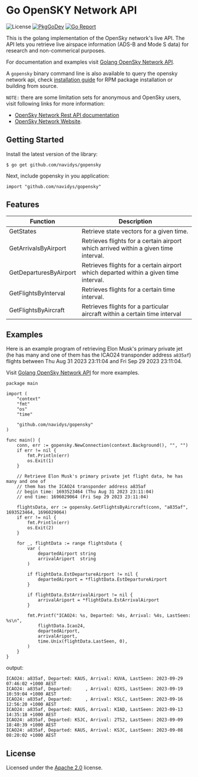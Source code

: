 # Go OpenSKY Network API
![License](https://img.shields.io/badge/License-Apache_2.0-blue.svg)
[![PkgGoDev](https://pkg.go.dev/badge/github.com/navidys/gopensky)](https://pkg.go.dev/github.com/navidys/gopensky)
[![Go Report](https://goreportcard.com/badge/github.com/navidys/gopensky)](https://goreportcard.com/report/github.com/navidys/gopensky)

This is the golang implementation of the OpenSky network's live API.
The API lets you retrieve live airspace information (ADS-B and Mode S data) for research and non-commerical purposes.

For documentation and examples visit [Golang OpenSky Network API](https://navidys.github.io/gopensky/).

A `gopensky` binary command line is also available to query the opensky network api, check [installation guide](./INSTALL.md) for RPM package installation or building from source.

`NOTE:` there are some limitation sets for anonymous and OpenSky users, visit following links for more information:
* [OpenSky Network Rest API documentation](https://openskynetwork.github.io/opensky-api/)
* [OpenSky Network Website](https://opensky-network.org/).

## Getting Started

Install the latest version of the library:

```
$ go get github.com/navidys/gopensky
```

Next, include gopensky in you application:

```
import "github.com/navidys/gopensky"
```

## Features

| Function  | Description |
| --------- | ----------- |
| GetStates |  Retrieve state vectors for a given time.
| GetArrivalsByAirport | Retrieves flights for a certain airport which arrived within a given time interval.
| GetDeparturesByAirport | Retrieves flights for a certain airport which departed within a given time interval.
| GetFlightsByInterval | Retrieves flights for a certain time interval.
| GetFlightsByAircraft | Retrieves flights for a particular aircraft within a certain time interval

## Examples

Here is an example program of retrieving Elon Musk's primary private jet (he has many and one of them has the ICAO24 transponder address `a835af`) flights between Thu Aug 31 2023 23:11:04 and Fri Sep 29 2023 23:11:04.

Visit [Golang OpenSky Network API](https://navidys.github.io/gopensky/) for more examples.

```
package main

import (
	"context"
	"fmt"
	"os"
	"time"

	"github.com/navidys/gopensky"
)

func main() {
	conn, err := gopensky.NewConnection(context.Background(), "", "")
	if err != nil {
		fmt.Println(err)
		os.Exit(1)
	}

	// Retrieve Elon Musk's primary private jet flight data, he has many and one of
	// them has the ICAO24 transponder address a835af
	// begin time: 1693523464 (Thu Aug 31 2023 23:11:04)
	// end time: 1696029064 (Fri Sep 29 2023 23:11:04)

	flightsData, err := gopensky.GetFlightsByAircraft(conn, "a835af", 1693523464, 1696029064)
	if err != nil {
		fmt.Println(err)
		os.Exit(2)
	}

	for _, flightData := range flightsData {
		var (
			departedAirport string
			arrivalAriport  string
		)

		if flightData.EstDepartureAirport != nil {
			departedAirport = *flightData.EstDepartureAirport
		}

		if flightData.EstArrivalAirport != nil {
			arrivalAriport = *flightData.EstArrivalAirport
		}

		fmt.Printf("ICAO24: %s, Departed: %4s, Arrival: %4s, LastSeen: %s\n",
			flightData.Icao24,
			departedAirport,
			arrivalAriport,
			time.Unix(flightData.LastSeen, 0),
		)
	}
}
```

output:

```
ICAO24: a835af, Departed: KAUS, Arrival: KUVA, LastSeen: 2023-09-29 07:46:02 +1000 AEST
ICAO24: a835af, Departed:     , Arrival: 02XS, LastSeen: 2023-09-19 10:59:04 +1000 AEST
ICAO24: a835af, Departed:     , Arrival: KSLC, LastSeen: 2023-09-16 12:56:20 +1000 AEST
ICAO24: a835af, Departed: KAUS, Arrival: KIAD, LastSeen: 2023-09-13 14:35:18 +1000 AEST
ICAO24: a835af, Departed: KSJC, Arrival: 2TS2, LastSeen: 2023-09-09 18:40:39 +1000 AEST
ICAO24: a835af, Departed: KAUS, Arrival: KSJC, LastSeen: 2023-09-08 08:20:02 +1000 AEST
```

## License

Licensed under the [Apache 2.0](LICENSE) license.
